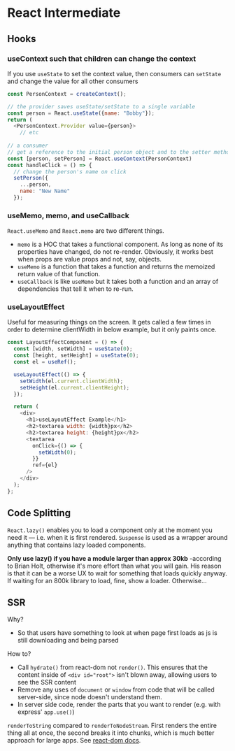 # React Intermediate

## Hooks

### useContext such that children can change the context

If you use `useState` to set the context value, then consumers can `setState` and change the value for all other consumers

```js
const PersonContext = createContext();

// the provider saves useState/setState to a single variable
const person = React.useState({name: "Bobby"});
return (
  <PersonContext.Provider value={person}>
    // etc
 
// a consumer 
// get a reference to the initial person object and to the setter method
const [person, setPerson] = React.useContext(PersonContext)
const handleClick = () => {
  // change the person's name on click
  setPerson({
    ...person,
    name: "New Name"
  });
```

### useMemo, memo, and useCallback

`React.useMemo` and `React.memo` are two different things. 
- `memo` is a HOC that takes a functional component. As long as none of its properties have changed, do not re-render. Obviously, it works best when props are value props and not, say, objects. 
- `useMemo` is a function that takes a function and returns the memoized return value of that function.
- `useCallback` is like `useMemo` but it takes both a function and an array of dependencies that tell it when to re-run.

### useLayoutEffect

Useful for measuring things on the screen. It gets called a few times in order to determine clientWidth in below example, but it only paints once.
```js
const LayoutEffectComponent = () => {
  const [width, setWidth] = useState(0);
  const [height, setHeight] = useState(0);
  const el = useRef();

  useLayoutEffect(() => {
    setWidth(el.current.clientWidth);
    setHeight(el.current.clientHeight);
  });

  return (
    <div>
      <h1>useLayoutEffect Example</h1>
      <h2>textarea width: {width}px</h2>
      <h2>textarea height: {height}px</h2>
      <textarea
        onClick={() => {
          setWidth(0);
        }}
        ref={el}
      />
    </div>
  );
};
```

## Code Splitting

`React.lazy()` enables you to load a component only at the moment you need it — i.e. when it is first rendered. 
`Suspense` is used as a wrapper around anything that contains lazy loaded components. 

**Only use lazy() if you have a module larger than approx 30kb** -according to Brian Holt, otherwise it's more effort than what you will gain. His reason is that it can be a worse UX to wait for something that loads quickly anyway. If waiting for an 800k library to load, fine, show a loader. Otherwise...

## SSR

Why?
- So that users have something to look at when page first loads as js is still downloading and being parsed

How to?
- Call `hydrate()` from react-dom not `render()`. This ensures that the content inside of `<div id="root">` isn't blown away, allowing users to see the SSR content
- Remove any uses of `document` or `window` from code that will be called server-side, since node doesn't understand them.
- In server side code, render the parts that you want to render (e.g. with express' `app.use()`)

`renderToString` compared to `renderToNodeStream`. First renders the entire thing all at once, the second breaks it into chunks, which is much better approach for large apps. See [react-dom docs](https://reactjs.org/docs/react-dom-server.html).

